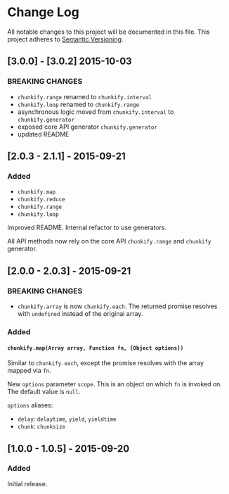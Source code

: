# Change Log
All notable changes to this project will be documented in this file.
This project adheres to [Semantic Versioning](http://semver.org/).

## [3.0.0] - [3.0.2] 2015-10-03
### BREAKING CHANGES
* `chunkify.range` renamed to `chunkify.interval`
* `chunkify.loop` renamed to `chunkify.range`
* asynchronous logic moved from `chunkify.interval` to `chunkify.generator`
* exposed core API generator `chunkify.generator`
* updated README

## [2.0.3 - 2.1.1] - 2015-09-21
### Added
* `chunkify.map`
* `chunkify.reduce`
* `chunkify.range`
* `chunkify.loop`

Improved README. Internal refactor to use generators. 

All API methods now rely on the core API `chunkify.range` and `chunkify` generator.

## [2.0.0 - 2.0.3] - 2015-09-21
### BREAKING CHANGES
* `chunkify.array` is now `chunkify.each`. The returned promise resolves with `undefined` instead of the original array.

### Added
#### `chunkify.map(Array array, Function fn, [Object options])`
Similar to `chunkify.each`, except the promise resolves with the array mapped via `fn`. 

New `options` parameter `scope`. This is an object on which `fn` is invoked on. The default value is `null`. 

`options` aliases:

* `delay`: `delaytime`, `yield`, `yieldtime`
* `chunk`: `chunksize`

## [1.0.0 - 1.0.5] - 2015-09-20
### Added
Initial release.
